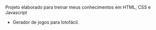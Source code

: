 Projeto elaborado para treinar meus conhecimentos em HTML, CSS e Javascript

- Gerador de jogos para lotofácil.